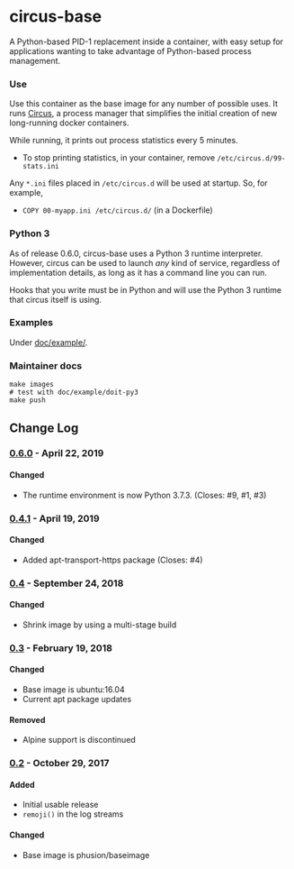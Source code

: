 # circus-base

A Python-based PID-1 replacement inside a container, with easy setup for applications
wanting to take advantage of Python-based process management.


### Use

Use this container as the base image for any number of possible uses. It
runs [Circus](https://circus.readthedocs.io/en/latest/), a process manager
that simplifies the initial creation of new long-running docker containers.

While running, it prints out process statistics every 5 minutes.

- To stop printing statistics, in your container, remove
  `/etc/circus.d/99-stats.ini`

Any `*.ini` files placed in `/etc/circus.d` will be used at startup. So, for
example,

- `COPY 00-myapp.ini /etc/circus.d/` (in a Dockerfile)


### Python 3

As of release 0.6.0, circus-base uses a Python 3 runtime interpreter. However,
circus can be used to launch *any* kind of service, regardless of implementation
details, as long as it has a command line you can run.

Hooks that you write must be in Python and will use the Python 3 runtime that
circus itself is using.


### Examples

Under [doc/example/](doc/example/).


### Maintainer docs

```
make images
# test with doc/example/doit-py3
make push
```


## Change Log

### [0.6.0] - April 22, 2019
#### Changed
- The runtime environment is now Python 3.7.3. (Closes: #9, #1, #3)

### [0.4.1] - April 19, 2019
#### Changed
- Added apt-transport-https package (Closes: #4)

### [0.4] - September 24, 2018
#### Changed
- Shrink image by using a multi-stage build

### [0.3] - February 19, 2018
#### Changed
- Base image is ubuntu:16.04
- Current apt package updates
#### Removed
- Alpine support is discontinued

### [0.2] - October 29, 2017
#### Added
- Initial usable release
- `remoji()` in the log streams
#### Changed
- Base image is phusion/baseimage


[0.6.0]: https://github.com/corydodt/circus-base/compare/release-0.4.1...release-0.6.0
[0.4.1]: https://github.com/corydodt/circus-base/compare/release-0.4...release-0.4.1
[0.4]: https://github.com/corydodt/circus-base/compare/release-0.3...release-0.4
[0.3]: https://github.com/corydodt/circus-base/compare/release-0.2...release-0.3
[0.2]: https://github.com/corydodt/circus-base/tree/release-0.2

